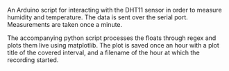 An Arduino script for interacting with the DHT11 sensor in order to measure humidity and temperature. The data is sent over the serial port. Measurements are taken once a minute.

The accompanying python script processes the floats through regex and plots them live using matplotlib. The plot is saved once an hour with a plot title of the covered interval, and a filename of the hour at which the recording started. 